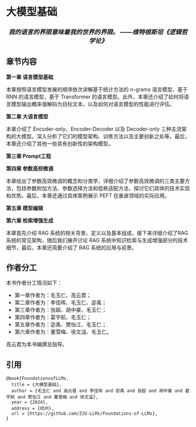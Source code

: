 # 大模型基础

<h5 align="center" style="font-size: larger;"><i>我的语言的界限意味着我的世界的界限。
——维特根斯坦《逻辑哲学论》</i></h5>


<!-- <img src=".\figure\cover.png" alt="cover" style="zoom:20%;" /> -->


## 章节内容

**第一章 语言模型基础**

本章按照语言模型发展的顺序依次讲解基于统计方法的 n-grams 语言模型、基于 RNN 的语言模型，基于 Transformer 的语言模型。此外，本章还介绍了如何将语言模型输出概率值解码为目标文本，以及如何对语言模型的性能进行评估。

**第二章 大语言模型**

本章介绍了 Encoder-only、Encoder-Decoder 以及 Decoder-only 三种主流架构的大模型。深入分析了它们的模型架构、训练方法以及主要创新之处等。最后，本章还介绍了其他一些具有创新性的架构模型。

**第三章 Prompt工程**




**第四章 参数高校微调**

本章给出了参数高效微调的概念和分类学，详细介绍了参数高效微调的三类主要方法，包括参数附加方法、参数选择方法和低秩适配方法，探讨它们具体的技术实现和优势。最后，本章还通过具体案例展示 PEFT 在垂直领域的实际应用。

**第五章 模型编辑**



**第六章 检索增强生成**

本章首先介绍 RAG 系统的相关背景、定义以及基本组成，接下来详细介绍了RAG 系统的常见架构，随后我们展开讨论 RAG 系统中知识检索与生成增强部分的技术细节，最后，本章还简要介绍了 RAG 系统的应用与前景。

## 作者分工

本书作者分工情况如下：

- 第一章作者为：毛玉仁、高云君；
- 第二章作者为：李佳晖、毛玉仁、宓禹；
- 第三章作者为：张超、胡中豪、毛玉仁；
- 第四章作者为：葛宇航、毛玉仁；
- 第五章作者为：宓禹、樊怡江、毛玉仁；
- 第六章作者为：董雪梅、徐文溢、毛玉仁。

高云君为本书编撰总指导。

## 引用

```
@book{FoundationsofLLMs,
  title = {大模型基础},
  author = {毛玉仁 and 高云君 and 李佳晖 and 宓禹 and 张超 and 胡中豪 and 葛宇航 and 樊怡江 and 董雪梅 and 徐文溢},
  year = {2024},
  address = {杭州},
  url = {https://github.com/ZJU-LLMs/Foundations-of-LLMs},
}

```



